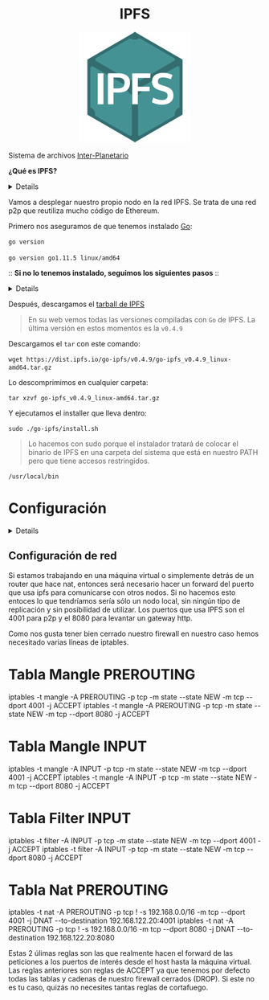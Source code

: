 <h1 align="center">IPFS</h1>

<p align="center">
<img src="images/ipfs.png">
</p>

Sistema de archivos [Inter-Planetario](https://es.wikipedia.org/wiki/Sistema_de_archivos_interplanetarios)

<sumary>

**¿Qué es IPFS?**
</sumary>
<details>

InterPlanetary File System (IPFS) es un [protocolo](https://es.wikipedia.org/wiki/Protocolo_de_comunicaciones) y una red diseñados para crear un método [peer-to-peer](https://es.wikipedia.org/wiki/Peer-to-peer) de almacenamiento y distribución de contenido [hipermedia](https://es.wikipedia.org/wiki/Hipermedia) en un [sistema de archivos distribuido](https://en.wikipedia.org/wiki/Clustered_file_system#Distributed_file_systems).

IPFS es un sistema de archivos distribuido de par a par que busca conectar todos los dispositivos informáticos con el mismo sistema de archivos. IPFS podría verse como un único grupo de [BitTorrent](https://es.wikipedia.org/wiki/BitTorrent), intercambiando objetos dentro de un repositorio [Git](https://es.wikipedia.org/wiki/Git). En otras palabras, IPFS proporciona un modelo de almacenamiento en [bloque](https://es.wikipedia.org/wiki/Bloque_(informática)) de alto rendimiento,  con [hipervínculos](https://es.wikipedia.org/wiki/Hiperenlace) y con dirección de contenido.

Se puede acceder al sistema de archivos de varias maneras, incluyendo a través de [FUSE](https://es.wikipedia.org/wiki/Sistema_de_archivos_en_el_espacio_de_usuario) y de [HTTP](https://es.wikipedia.org/wiki/Protocolo_de_transferencia_de_hipertexto).

* [Repositorio](https://github.com/ipfs/ipfs) IPFS.

* [Documentación](https://docs.ipfs.io/introduction/overview/) IPFS.

</details>

Vamos a desplegar nuestro propio nodo en la red IPFS.
Se trata de una red p2p que reutiliza mucho código de Ethereum.

Primero nos aseguramos de que tenemos instalado [Go](https://golang.org):

```
go version

go version go1.11.5 linux/amd64
```

<sumary>

:: **Si no lo tenemos instalado, seguimos los siguientes pasos** ::
</sumary>
<details>

```
wget -c 'https://dl.google.com/go/go1.11.5.linux-amd64.tar.gz' -O go1.11.5.linux-amd64.tar.gz
```

```
sudo tar -C /usr/local -xzf go1.11.5.linux-amd64.tar.gz
```

```
sudo rm -Rf go1.11.5.linux-amd64.tar.gz
```
**Añadimos lo siguiente en nuestro `.profile`**

```
PATH="\$PATH:/usr/local/go/bin"
GOPATH="\$HOME/go"
PATH="\$PATH:\$GOROOT/bin:\$GOPATH/bin"
```
> Podemos hacerlo directamente copiando lo siguiente en nuestra terminal:

```
cat <<EOT >> ~/.profile
#Go:
PATH="\$PATH:/usr/local/go/bin"
GOPATH="\$HOME/go"
PATH="\$PATH:\$GOROOT/bin:\$GOPATH/bin"
EOT
```
> Recargamos nuestro profile con:

```
source /home/$USER/.profile
```

</details>

Después, descargamos el [tarball de IPFS](https://dist.ipfs.io/go-ipfs)

> En su web vemos todas las versiones compiladas con `Go` de IPFS.
> La última versión en estos momentos es la `v0.4.9`

Descargamos el `tar` con este comando:

```
wget https://dist.ipfs.io/go-ipfs/v0.4.9/go-ipfs_v0.4.9_linux-amd64.tar.gz
```

Lo descomprimimos en cualquier carpeta:

```
tar xzvf go-ipfs_v0.4.9_linux-amd64.tar.gz
```

Y ejecutamos el installer que lleva dentro:

```
sudo ./go-ipfs/install.sh
```

> Lo hacemos con sudo porque el instalador tratará de colocar el binario de IPFS
en una carpeta del sistema que está en nuestro PATH pero que tiene accesos restringidos.

```
/usr/local/bin
```

<sumary>

# Configuración
</sumary>
<details>
Antes de iniciar nuestro sistema IPFS podemos personalizar algunas variables.
Por ejemplo, podemos especificar donde se guardará la base datos local.

Para ello declaramos la variable de sistema correspondiente.

Hay 2 maneras, a nivel de todo el sistema, añadiendo la variable en el servicio
del sistema:

```
IPFS_PATH=/data/ethereum/ipfs
```

O bien a nivel del usuario. Añadiendo la variable en

```
~/.bashrc
export IPFS_PATH=/data/ethereum/ipfs
```

En nuestro caso, como vamos a correr el daemon de ipfs como un servicio del
sistema hemos preferido hacerlo en el servicio.

Editamos nuestro archivo de servicio:

```
sudo vim /etc/systemd/system/ipfs.service
```

Y añadimos el siguiente contenido:

```
[Unit]
Description=IPFS Daemon
After=syslog.target network.target remote-fs.target nss-lookup.target

[Service]
Environment="IPFS_PATH=/data/ethereum/ipfs"
Type=simple
ExecStart=/usr/local/bin/ipfs daemon
User=user

[Install]
WantedBy=multi-user.target
```

Lo siguiente sería iniciar la base de datos y archivos de configuración. Para ello ipfs tiene el siguiente comando:
```
ipfs init
```

Tras esto ya podemos habilitar el servicio para que se arranque automáticamente en cada reinicio.

```
sudo systemclt daemon-reload
sudo systemctl enable ipfs
sudo systemctl start ipfs
```
</details>

## Configuración de red

Si estamos trabajando en una máquina virtual o simplemente detrás de un router que hace nat,
entonces será necesario hacer un forward del puerto que usa ipfs para comunicarse con otros nodos.
Si no hacemos esto entoces lo que tendríamos sería sólo un nodo local, sin ningún tipo de replicación
y sin posibilidad de utilizar. Los puertos que usa IPFS son el 4001 para p2p y el 8080 para levantar un
gateway http.

Como nos gusta tener bien cerrado nuestro firewall en nuestro caso hemos necesitado varias líneas de iptables.

# Tabla Mangle PREROUTING
iptables -t mangle -A PREROUTING -p tcp -m state --state NEW -m tcp --dport 4001 -j ACCEPT
iptables -t mangle -A PREROUTING -p tcp -m state --state NEW -m tcp --dport 8080 -j ACCEPT

# Tabla Mangle INPUT
iptables -t mangle -A INPUT -p tcp -m state --state NEW -m tcp --dport 4001 -j ACCEPT
iptables -t mangle -A INPUT -p tcp -m state --state NEW -m tcp --dport 8080 -j ACCEPT

# Tabla Filter INPUT
iptables -t filter -A INPUT -p tcp -m state --state NEW -m tcp --dport 4001 -j ACCEPT
iptables -t filter -A INPUT -p tcp -m state --state NEW -m tcp --dport 8080 -j ACCEPT

# Tabla Nat PREROUTING
iptables -t nat -A PREROUTING -p tcp ! -s 192.168.0.0/16 -m tcp --dport 4001  -j DNAT --to-destination 192.168.122.20:4001
iptables -t nat -A PREROUTING -p tcp ! -s 192.168.0.0/16 -m tcp --dport 8080  -j DNAT --to-destination 192.168.122.20:8080

Estas 2 úlimas reglas son las que realmente hacen el forward de las peticiones a los puertos de interés desde el host hasta
la máquina virtual. Las reglas anteriores son reglas de ACCEPT ya que tenemos por defecto todas las tablas y cadenas de nuestro
firewall cerrados (DROP). Si este no es tu caso, quizás no necesites tantas reglas de cortafuego.
